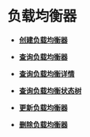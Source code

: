 # 负载均衡器<a name="zh-cn_topic_0141008268"></a>

-   **[创建负载均衡器](创建负载均衡器-0.md)**  

-   **[查询负载均衡器](查询负载均衡器.md)**  

-   **[查询负载均衡详情](查询负载均衡详情.md)**  

-   **[查询负载均衡状态树](查询负载均衡状态树.md)**  

-   **[更新负载均衡器](更新负载均衡器.md)**  

-   **[删除负载均衡器](删除负载均衡器.md)**  


